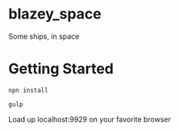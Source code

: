 blazey_space
============

Some ships, in space


Getting Started
===============


```
npn install
```

```
gulp
```

Load up localhost:9929 on your favorite browser